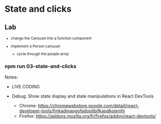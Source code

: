 <!-- .slide: class="exercice" -->

# State and clicks

## Lab

<small>

- change the Carousel into a function component

- implement a Person carousel
  - cycle through the people array

</small>

### npm run 03-state-and-clicks

Notes:

- LIVE CODING

- Debug: Show state display and state manipulations in React DevTools
  - Chrome: https://chromewebstore.google.com/detail/react-developer-tools/fmkadmapgofadopljbjfkapdkoienihi
  - Firefox: https://addons.mozilla.org/fr/firefox/addon/react-devtools/
